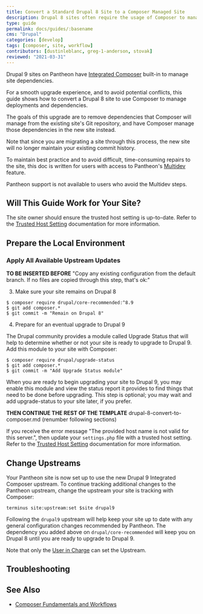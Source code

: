 ```yaml
---
title: Convert a Standard Drupal 8 Site to a Composer Managed Site
description: Drupal 8 sites often require the usage of Composer to manage site dependencies. The need to begin using Composer for a site build can often surface after a site is in development, necessitating a divergence from the Pantheon managed upstream.
type: guide
permalink: docs/guides/:basename
cms: "Drupal"
categories: [develop]
tags: [composer, site, workflow]
contributors: [dustinleblanc, greg-1-anderson, stovak]
reviewed: "2021-03-31"
---
```


Drupal 9 sites on Pantheon have [Integrated Composer](/integrated-composer) built-in to manage site dependencies.

For a smooth upgrade experience, and to avoid potential conflicts, this guide shows how to convert a Drupal 8 site to use Composer to manage deployments and dependencies.

The goals of this upgrade are to remove dependencies that Composer will manage from the existing site's Git repository, and have Composer manage those dependencies in the new site instead.

Note that since you are migrating a site through this process, the new site will no longer maintain your existing commit history.

<Alert title="Note" type="info">

To maintain best practice and to avoid difficult, time-consuming repairs to the site, this doc is written for users with access to Pantheon's [Multidev](/multidev) feature.

Pantheon support is not available to users who avoid the Multidev steps.

</Alert>

## Will This Guide Work for Your Site?

<Partial file="drupal-9/upgrade-site-requirements.md" />

The site owner should ensure the trusted host setting is up-to-date. Refer to the [Trusted Host Setting](/settings-php#trusted-host-setting) documentation for more information.

## Prepare the Local Environment

<Partial file="drupal-9/prepare-local-environment.md" />

### Apply All Available Upstream Updates

<Partial file="drupal-apply-upstream-updates.md" />

<Partial file="drupal-8-convert-to-composer.md" />

**TO BE INSERTED BEFORE** "Copy any existing configuration from the default branch. If no files are copied through this step, that's ok:"

3. Make sure your site remains on Drupal 8

```
$ composer require drupal/core-recommended:^8.9
$ git add composer.*
$ git commit -m "Remain on Drupal 8"
```

4. Prepare for an eventual upgrade to Drupal 9

The Drupal community provides a module called Upgrade Status that will help to determine whether or not your site is ready to upgrade to Drupal 9. Add this module to your site with Composer:

```
$ composer require drupal/upgrade-status
$ git add composer.*
$ git commit -m "Add Upgrade Status module"
```

When you are ready to begin upgrading your site to Drupal 9, you may enable this module and view the status report it provides to find things that need to be done before upgrading. This step is optional; you may wait and add upgrade-status to your site later, if you prefer.

**THEN CONTINUE THE REST OF THE TEMPLATE** drupal-8-convert-to-composer.md (renumber following sections)

If you receive the error message "The provided host name is not valid for this server.", then update your `settings.php` file with a trusted host setting. Refer to the [Trusted Host Setting](/settings-php#trusted-host-setting) documentation for more information.

## Change Upstreams

Your Pantheon site is now set up to use the new Drupal 9 Integrated Composer upstream. To continue tracking additional changes to the Pantheon upstream, change the upstream your site is tracking with Composer:

```bash{promptUser:user}
terminus site:upstream:set $site drupal9
```

Following the `drupal9` upstream will help keep your site up to date with any general configuration changes recommended by Pantheon. The dependency you added above on `drupal/core-recommended` will keep you on Drupal 8 until you are ready to upgrade to Drupal 9.

Note that only the [User in Charge](/change-management#site-level-roles-and-permissions) can set the Upstream.

## Troubleshooting

<Partial file="composer-updating.md" />

## See Also

- [Composer Fundamentals and Workflows](/composer)
